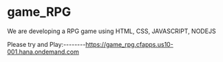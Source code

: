# game_RPG
We are developing a RPG game using HTML, CSS, JAVASCRIPT, NODEJS 

Please try and Play:--------https://game_rpg.cfapps.us10-001.hana.ondemand.com
